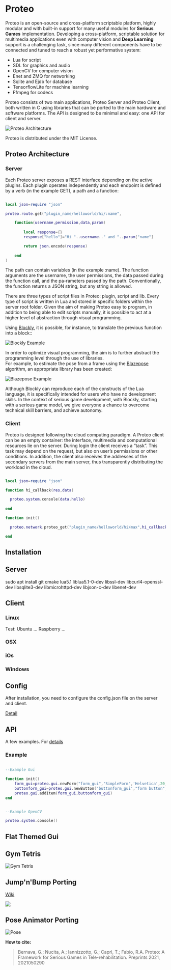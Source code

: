 # Proteo

Proteo is an open-source and cross-platform scriptable platform, highly modular and with built-in support for many useful modules for **Serious Games** implementation. Developing a cross-platform, scriptable solution for multimedia applications even with computer vision and **Deep Learning** support is a challenging task, since many different components have to be connected and tuned to reach a robust yet performative system:

- Lua for script
- SDL for graphics and audio
- OpenCV for computer vision
- Enet and ZMQ for networking
- Sqlite and Ejdb for database
- TensorflowLite for machine learning
- Ffmpeg for codecs 

Proteo consists of two main applications, Proteo Server and Proteo Client, both written in C using libraries that can be ported to the main hardware and software platforms. The API is designed to be minimal and easy: one API for client and server.

![Proteo Architecture](/Proteo_Architecture.png)

Proteo is distributed under the MIT License. 

## Proteo Architecture

### Server

Each Proteo server exposes a REST interface depending on the active plugins. Each plugin operates independently and each endpoint is defined by a verb (in the example GET), a path and a function:

```lua

local json=require "json"

proteo.route.get("plugin_name/helloworld/hi/:name",

	function(username,permission,data,param) 
  
		local response={}
		response["hello"]="Hi "..username.." and "..param["name"]

		return json.encode(response)
    
	end
)

```
The path can contain variables (in the example :name). The function arguments are the username, the user permissions, the data passed during the function call, and the pa-rameters passed by the path. Conventionally, the function returns a JSON string, but any string is allowed.

There are three types of script files in Proteo: plugin, script and lib. Every type of script is written in Lua and stored in specific folders within the server root folder. Given the aim of making Proteo easy to program, in addition to being able to edit scripts manually, it is possible to act at a higher level of abstraction through visual programming.

Using [Blockly](https://developers.google.com/blockly), it is possible, for instance, to translate the previous function into a block::

![Blockly Example](/Blockly_example.png)

In order to optimize visual programming, the aim is to further abstract the programming level through the use of libraries.  
For example, to estimate the pose from a frame using the [Blazepose](https://google.github.io/mediapipe/solutions/pose.html) algorithm, an appropriate library has been created:

![Blazepose Example](/Blaze_pose.png)

Although Blockly can reproduce each of the constructs of the Lua language, it is specifically intended for users who have no development skills. In the context of serious game development, with Blockly, starting with a serious game model, we give everyone a chance to overcome technical skill barriers, and achieve autonomy. 

### Client

Proteo is designed following the cloud computing paradigm. A Proteo client can be an empty container: the interface, multimedia and computational resources lie on the server. During login the client receives a “task”. This task may depend on the request, but also on user’s permissions or other conditions. In addition, the client also receives the addresses of the secondary servers from the main server, thus transparently distributing the workload in the cloud. 

```lua

local json=require "json"

function hi_callback(res,data)

  proteo.system.console(data.hello)
  
end

function init()

  proteo.network.proteo_get("plugin_name/helloworld/hi/max",hi_callback)

end

```
## Installation


## Server

sudo apt install git cmake lua5.1 liblua5.1-0-dev libssl-dev libcurl4-openssl-dev libsqlite3-dev libmicrohttpd-dev libjson-c-dev libenet-dev

## Client 

### Linux
Test: Ubuntu ... Raspberry ...

### OSX

### iOs

### Windows


## Config

After installation, you need to configure the config.json file on the server and client.

[Detail](https://github.com/massimobernava/proteo/wiki/Config-file)


## API

A few examples. For [details](https://github.com/massimobernava/proteo/wiki/API)

### Example

```lua

--Example Gui

function init()
	form_gui=proteo.gui.newForm("form_gui","SimpleForm",'Helvetica',20,"black","crimson","blanchedalmond",30,proteo.gui.FormType.Normal,"","",MID_X,MID_Y,250,250,"")
	buttonform_gui=proteo.gui.newButton('buttonform_gui',"form button",'Helvetica',15,"black","cornsilk",1,"crimson",false,20 ,50,100,25,"")
	proteo.gui.addItem(form_gui,buttonform_gui)
end

```

```lua

--Example OpenCV

proteo.system.console()

```

## Flat Themed Gui

## Gym Tetris

![Gym Tetris](Gym_tetris.png)

## Jump'n'Bump Porting
[Wiki](https://en.wikipedia.org/wiki/Jump_%27n_Bump)

![](jumpnbump.gif)

## Pose Animator Porting

![Pose](Pose.png)

**How to cite:**
>Bernava, G.; Nucita, A.; Iannizzotto, G.; Caprì, T.; Fabio, R.A. Proteo: A Framework for Serious Games in Tele-rehabilitation. Preprints 2021, 2021050290 
